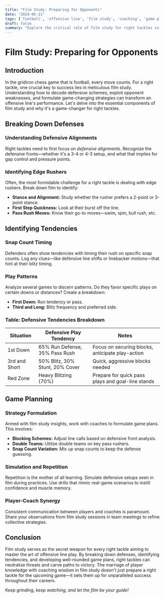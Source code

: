 ```yaml
---
title: "Film Study: Preparing for Opponents"
date: "2024-05-21"
tags: ['football', 'offensive line', 'film study', 'coaching', 'game planning', 'player development', 'right tackle', 'defensive analysis', 'strategy']
draft: false
summary: "Explore the critical role of film study for right tackles in football, emphasizing the importance of breaking down defenses, identifying tendencies, and creating strategic game plans."
---
```


# Film Study: Preparing for Opponents

## Introduction
In the gridiron chess game that is football, every move counts. For a right tackle, one crucial key to success lies in meticulous film study. Understanding how to decode defensive schemes, exploit opponent weaknesses, and formulate game-changing strategies can transform an offensive line's performance. Let's delve into the essential components of film study and why it's a game-changer for right tackles.

## Breaking Down Defenses

### Understanding Defensive Alignments
Right tackles need to first focus on *defensive alignments*. Recognize the defensive fronts—whether it's a 3-4 or 4-3 setup, and what that implies for gap control and pressure points.

### Identifying Edge Rushers
Often, the most formidable challenge for a right tackle is dealing with edge rushers. Break down film to identify:
- **Stance and Alignment:** Study whether the rusher prefers a 2-point or 3-point stance.
- **First Step Quickness:** Look at their burst off the line.
- **Pass Rush Moves:** Know their go-to moves—swim, spin, bull rush, etc.

## Identifying Tendencies

### Snap Count Timing
Defenders often show tendencies with timing their rush on specific snap counts. Log any clues—like defensive line shifts or linebacker motions—that hint at their blitz timing.

### Play Patterns
Analyze several games to discern patterns. Do they favor specific plays on certain downs or distances? Create a breakdown:
- **First Down:** Run tendency or pass.
- **Third and Long:** Blitz frequency and preferred side.

### Table: Defensive Tendencies Breakdown

| Situation      | Defensive Play Tendency        | Notes                                         |
| -------------- | ------------------------------ | --------------------------------------------- |
| 1st Down       | 65% Run Defense, 35% Pass Rush | Focus on securing blocks, anticipate play-action |
| 3rd and Short  | 50% Blitz, 30% Stunt, 20% Cover | Quick, aggressive blocks needed               |
| Red Zone       | Heavy Blitzing (70%)           | Prepare for quick pass plays and goal-line stands |

## Game Planning

### Strategy Formulation
Armed with film study insights, work with coaches to formulate game plans. This involves:
- **Blocking Schemes:** Adjust line calls based on defensive front analysis.
- **Double Teams:** Utilize double teams on key pass rushers.
- **Snap Count Variation:** Mix up snap counts to keep the defense guessing.

### Simulation and Repetition
Repetition is the mother of all learning. Simulate defensive setups seen in film during practices. Use drills that mimic real-game scenarios to instill confidence and muscle memory.

### Player-Coach Synergy
Consistent communication between players and coaches is paramount. Share your observations from film study sessions in team meetings to refine collective strategies.

## Conclusion
Film study serves as the secret weapon for every right tackle aiming to master the art of offensive line play. By breaking down defenses, identifying tendencies, and developing well-rounded game plans, right tackles can neutralize threats and carve paths to victory. The marriage of player knowledge with coaching wisdom in film study doesn't just prepare a right tackle for the upcoming game—it sets them up for unparalleled success throughout their careers.

_Keep grinding, keep watching, and let the film be your guide!_
```